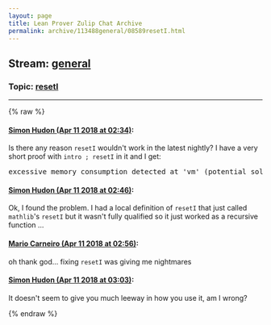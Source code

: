 ```yaml
---
layout: page
title: Lean Prover Zulip Chat Archive 
permalink: archive/113488general/08589resetI.html
---
```


## Stream: [general](index.html)
### Topic: [resetI](08589resetI.html)

---


{% raw %}
#### [ Simon Hudon (Apr 11 2018 at 02:34)](https://leanprover.zulipchat.com/#narrow/stream/113488-general/topic/resetI/near/124910648):
<p>Is there any reason <code>resetI</code> wouldn't work in the latest nightly? I have a very short proof with <code>intro ; resetI</code> in it and I get:</p>
<div class="codehilite"><pre><span></span>excessive memory consumption detected at &#39;vm&#39; (potential solution: increase memory consumption threshold)
</pre></div>

#### [ Simon Hudon (Apr 11 2018 at 02:46)](https://leanprover.zulipchat.com/#narrow/stream/113488-general/topic/resetI/near/124911049):
<p>Ok, I found the problem. I had a local definition of <code>resetI</code> that just called <code>mathlib</code>'s <code>resetI</code> but it wasn't fully qualified so it just worked as a recursive function ...</p>

#### [ Mario Carneiro (Apr 11 2018 at 02:56)](https://leanprover.zulipchat.com/#narrow/stream/113488-general/topic/resetI/near/124911339):
<p>oh thank god... fixing <code>resetI</code> was giving me nightmares</p>

#### [ Simon Hudon (Apr 11 2018 at 03:03)](https://leanprover.zulipchat.com/#narrow/stream/113488-general/topic/resetI/near/124911556):
<p>It doesn't seem to give you much leeway in how you use it, am I wrong?</p>


{% endraw %}
